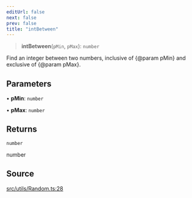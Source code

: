 ```yaml
---
editUrl: false
next: false
prev: false
title: "intBetween"
---
```


> **intBetween**(`pMin`, `pMax`): `number`

Find an integer between two numbers, inclusive of {@param pMin} and exclusive of {@param pMax}.

## Parameters

• **pMin**: `number`

• **pMax**: `number`

## Returns

`number`

number

## Source

[src/utils/Random.ts:28](https://github.com/relishinc/dill-pixel/blob/c79d8e8552aaa0f13a29535c819ae67d025b4669/src/utils/Random.ts#L28)
